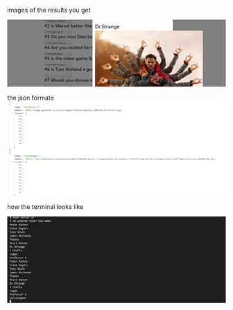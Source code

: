 images of the results you get 

![alt text](https://github.com/chrismarcosgomes/appfriend456/blob/master/assets/drStrange.png)


the json formate
![alt text](https://github.com/chrismarcosgomes/appfriend456/blob/master/assets/json.png)


how the terminal looks like

![alt text](https://github.com/chrismarcosgomes/appfriend456/blob/master/assets/terminal.png)


